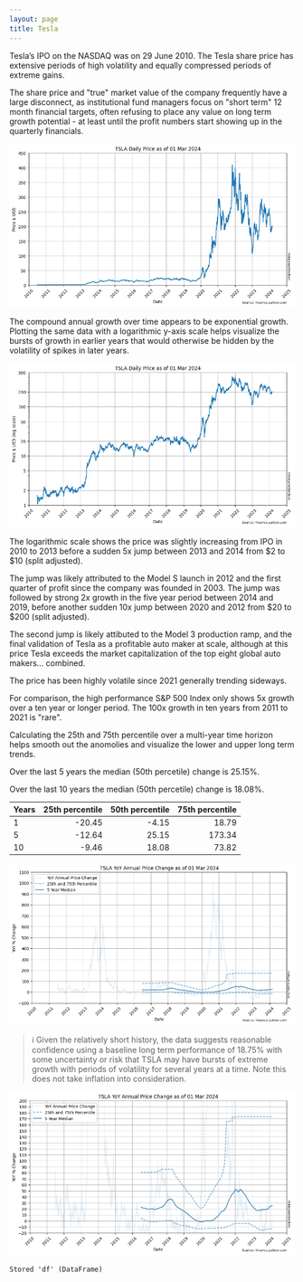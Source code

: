 ```yaml
---
layout: page
title: Tesla
---
```


Tesla’s IPO on the NASDAQ was on 29 June 2010. The Tesla share price has extensive periods of high volatility and equally compressed periods of extreme gains.

The share price and "true" market value of the company frequently have a large disconnect, as institutional fund managers focus on "short term" 12 month financial targets, often refusing to place any value on long term growth potential - at least until the profit numbers start showing up in the quarterly financials.


    
![png](images/tsla-prices_5_0.png)
    


The compound annual growth over time appears to be exponential growth. Plotting the same data with a logarithmic y-axis scale helps visualize the bursts of growth in earlier years that would otherwise be hidden by the volatility of spikes in later years.


    
![png](images/tsla-prices_7_0.png)
    


The logarithmic scale shows the price was slightly increasing from IPO in 2010 to 2013 before a sudden 5x jump between 2013 and 2014 from $2 to $10 (split adjusted).

The jump was likely attributed to the Model S launch in 2012 and the first quarter of profit since the company was founded in 2003. The jump was followed by strong 2x growth in the five year period between 2014 and 2019, before another sudden 10x jump between 2020 and 2012 from $20 to $200 (split adjusted).

The second jump is likely attibuted to the Model 3 production ramp, and the final validation of Tesla as a profitable auto maker at scale, although at this price Tesla exceeds the market capitalization of the top eight global auto makers... combined.

The price has been highly volatile since 2021 generally trending sideways.

For comparison, the high performance S&P 500 Index only shows 5x growth over a ten year or longer period. The 100x growth in ten years from 2011 to 2021 is "rare".



Calculating the 25th and 75th percentile over a multi-year time horizon helps smooth out the anomolies and visualize the lower and upper long term trends.





Over the last 5 years the median (50th percetile) change is 25.15%.

Over the last 10 years the median (50th percetile) change is 18.08%.

| Years | 25th percentile | 50th percentile | 75th percentile |
|-------|-----:|-----:|-----:|
| 1     | -20.45 | -4.15 | 18.79 |
| 5     | -12.64 | 25.15 | 173.34 |
| 10    | -9.46 | 18.08 | 73.82 |





    
![png](images/tsla-prices_13_0.png)
    


> ℹ Given the relatively short history, the data suggests reasonable confidence using a baseline long term performance of 18.75% with some uncertainty or risk that TSLA may have bursts of extreme growth with periods of volatility for several years at a time. Note this does not take inflation into consideration.


    
![png](images/tsla-prices_15_0.png)
    


    Stored 'df' (DataFrame)

